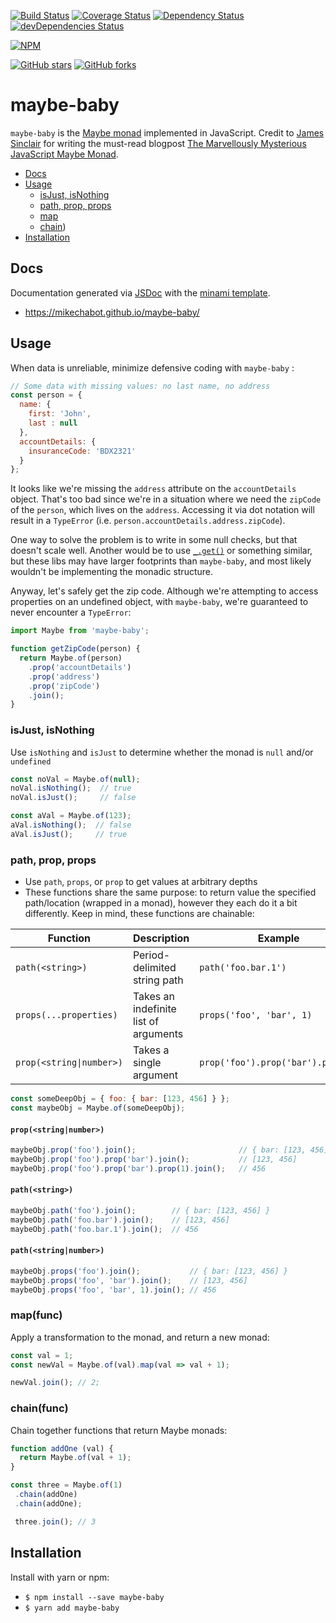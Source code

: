 [![Build Status](https://travis-ci.org/mikechabot/maybe-baby.svg?branch=master)](https://travis-ci.org/mikechabot/maybe-baby)
[![Coverage Status](https://coveralls.io/repos/github/mikechabot/maybe-baby/badge.svg?branch=master&cacheBuster=1)](https://coveralls.io/github/mikechabot/maybe-baby?branch=master)
[![Dependency Status](https://david-dm.org/mikechabot/maybe-baby.svg)](https://david-dm.org/mikechabot/maybe-baby)
[![devDependencies Status](https://david-dm.org/mikechabot/maybe-baby/dev-status.svg)](https://david-dm.org/mikechabot/maybe-baby?type=dev)

[![NPM](https://nodei.co/npm/maybe-baby.png)](https://nodei.co/npm/maybe-baby/)

[![GitHub stars](https://img.shields.io/github/stars/mikechabot/maybe-baby.svg?style=social&label=Star)](https://github.com/mikechabot/maybe-baby)
[![GitHub forks](https://img.shields.io/github/forks/mikechabot/maybe-baby.svg?style=social&label=Fork)](https://github.com/mikechabot/maybe-baby)

# maybe-baby

`maybe-baby` is the [Maybe monad](https://en.wikipedia.org/wiki/Monad_(functional_programming)#The_Maybe_monad) implemented in JavaScript. 
Credit to [James Sinclair](https://github.com/jrsinclair) for writing the must-read blogpost [The Marvellously Mysterious JavaScript Maybe Monad](http://jrsinclair.com/articles/2016/marvellously-mysterious-javascript-maybe-monad/).

- [Docs](#docs)
- [Usage](#usage)
  - [isJust, isNothing](#isjust-isnothing)
  - [path, prop, props](#path-prop-props)
  - [map](#mapfunc)
  - [chain](#chainfunc))
- [Installation](#installation)

## <a name="maybe-baby#docs">Docs</a>

Documentation generated via [JSDoc](https://github.com/jsdoc3/jsdoc) with the [minami template](https://github.com/nijikokun/minami).

* https://mikechabot.github.io/maybe-baby/

## <a name="maybe-baby#usage">Usage</a>

When data is unreliable, minimize defensive coding with `maybe-baby` :

```javascript
// Some data with missing values: no last name, no address
const person = { 
  name: {
    first: 'John',
    last : null
  },
  accountDetails: {
    insuranceCode: 'BDX2321'
  }
};
```
It looks like we're missing the `address` attribute on the `accountDetails` object. That's too bad since we're in a situation where we need the `zipCode` of the `person`, which lives on the `address`. Accessing it via dot notation will result in a `TypeError` (i.e. `person.accountDetails.address.zipCode`). 

One way to solve the problem is to write in some null checks, but that doesn't scale well. Another would be to use [`_.get()`](https://lodash.com/docs/4.17.4#get) or something similar, but these libs may have larger footprints than `maybe-baby`, and most likely wouldn't be implementing the monadic structure.

Anyway, let's safely get the zip code. Although we're attempting to access properties on an undefined object, with `maybe-baby`, we're guaranteed to never encounter a `TypeError`:

```javascript
import Maybe from 'maybe-baby';

function getZipCode(person) {
  return Maybe.of(person)
    .prop('accountDetails')
    .prop('address')
    .prop('zipCode')
    .join();
}
```

### <a name="usage#isJust">isJust, isNothing</a>

Use `isNothing` and `isJust` to determine whether the monad is `null` and/or `undefined`

```javascript
const noVal = Maybe.of(null);
noVal.isNothing();  // true
noVal.isJust();     // false

const aVal = Maybe.of(123);
aVal.isNothing();  // false
aVal.isJust();     // true
```

### <a name="usage#props">path, prop, props</a>

* Use `path`, `props`, or `prop` to get values at arbitrary depths
* These functions share the same purpose: to return value the specified path/location (wrapped in a monad), however they each do it a bit differently. Keep in mind, these functions are chainable:

| Function | Description | Example 
| ----- | ---- | ----------- |
| `path(<string>)` | Period-delimited string path | `path('foo.bar.1')` |
| `props(...properties)` | Takes an indefinite list of arguments | `props('foo', 'bar', 1)` |
| `prop(<string\|number>)` | Takes a single argument | `prop('foo').prop('bar').prop(1)` |

```javascript
const someDeepObj = { foo: { bar: [123, 456] } };
const maybeObj = Maybe.of(someDeepObj);
```

#### `prop(<string|number>)`
```javascript
maybeObj.prop('foo').join();                       // { bar: [123, 456] }
maybeObj.prop('foo').prop('bar').join();           // [123, 456]
maybeObj.prop('foo').prop('bar').prop(1).join();   // 456
```

#### `path(<string>)`
```javascript
maybeObj.path('foo').join();        // { bar: [123, 456] }
maybeObj.path('foo.bar').join();    // [123, 456]
maybeObj.path('foo.bar.1').join();  // 456
```

#### `path(<string|number>)`
```javascript
maybeObj.props('foo').join();           // { bar: [123, 456] }
maybeObj.props('foo', 'bar').join();    // [123, 456]
maybeObj.props('foo', 'bar', 1).join(); // 456
```

### <a name="usage#map">map(func)</a>

Apply a transformation to the monad, and return a new monad:

```javascript
const val = 1;
const newVal = Maybe.of(val).map(val => val + 1);

newVal.join(); // 2;
```

### <a name="usage#chain">chain(func)</a>

Chain together functions that return Maybe monads:

```javascript
function addOne (val) {
  return Maybe.of(val + 1);
}

const three = Maybe.of(1)
 .chain(addOne)
 .chain(addOne);

 three.join(); // 3
```


## <a name="maybe-baby#installation">Installation</a>

Install with yarn or npm:

* `$ npm install --save maybe-baby`
* `$ yarn add maybe-baby`
